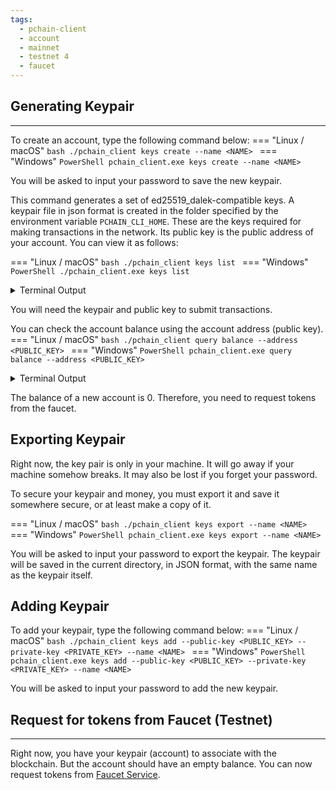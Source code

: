 ```yaml
---
tags:
  - pchain-client
  - account
  - mainnet
  - testnet 4
  - faucet
---
```


## Generating Keypair
---

To create an account, type the following command below:
=== "Linux / macOS"
    ```bash
    ./pchain_client keys create --name <NAME>
    ```
=== "Windows"
    ```PowerShell
    pchain_client.exe keys create --name <NAME>
    ```

You will be asked to input your password to save the new keypair.

This command generates a set of ed25519_dalek-compatible keys. A keypair file in json format is created in the folder specified by the environment variable `PCHAIN_CLI_HOME`. These are the keys required for making transactions in the network. Its public key is the public address of your account. You can view it as follows:

=== "Linux / macOS"
    ```bash
    ./pchain_client keys list
    ```
=== "Windows"
    ```PowerShell
    ./pchain_client.exe keys list
    ```

<details><summary>Terminal Output</summary>
```bash
Keypair Name (First 50 char)                        Public key 
-------------------------                           ------------------------- 
doc                                                 mF0a_r31a_cNNnKbngoUGUuy71V_l872yGxy7iwIBwA
```
</details>

You will need the keypair and public key to submit transactions.

You can check the account balance using the account address (public key).
=== "Linux / macOS"
    ```bash
    ./pchain_client query balance --address <PUBLIC_KEY>
    ```
=== "Windows"
    ```PowerShell
    pchain_client.exe query balance --address <PUBLIC_KEY>
    ```
<details><summary>Terminal Output</summary>
```bash
0
```
</details>

The balance of a new account is 0. Therefore, you need to request tokens from the faucet.

## Exporting Keypair

Right now, the key pair is only in your machine. It will go away if your machine somehow breaks. It may also be lost if you forget your password. 

To secure your keypair and money, you must export it and save it somewhere secure, or at least make a copy of it.

=== "Linux / macOS"
    ```bash
    ./pchain_client keys export --name <NAME>
    ```
=== "Windows"
    ```PowerShell
    pchain_client.exe keys export --name <NAME>
    ```

You will be asked to input your password to export the keypair. The keypair will be saved in the current directory, in JSON format, with the same name as the keypair itself.

## Adding Keypair

To add your keypair, type the following command below:
=== "Linux / macOS"
    ```bash
    ./pchain_client keys add --public-key <PUBLIC_KEY> --private-key <PRIVATE_KEY> --name <NAME>
    ```
=== "Windows"
    ```PowerShell
    pchain_client.exe keys add --public-key <PUBLIC_KEY> --private-key <PRIVATE_KEY> --name <NAME>
    ```

You will be asked to input your password to add the new keypair.

## Request for tokens from Faucet (Testnet)
---

Right now, you have your keypair (account) to associate with the blockchain. But the account should have an empty balance. You can now request tokens from [Faucet Service](https://faucet.parallelchain.io).